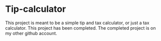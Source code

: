 # Tip-calculator
 This project is meant to be a simple tip and tax calculator, or just a tax calculator.
 This project has been completed. 
 The completed project is on my other github account. 
